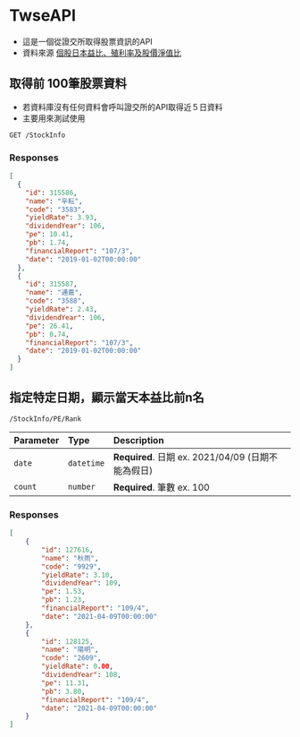 # TwseAPI 
- 這是一個從證交所取得股票資訊的API
- 資料來源 [個股日本益比、殖利率及股價淨值比](https://www.twse.com.tw/zh/page/trading/exchange/BWIBBU_d.html)

## 取得前 100筆股票資料
- 若資料庫沒有任何資料會呼叫證交所的API取得近５日資料
- 主要用來測試使用
```http
GET /StockInfo
```

### Responses
```json
[
  {
    "id": 315586,
    "name": "辛耘",
    "code": "3583",
    "yieldRate": 3.93,
    "dividendYear": 106,
    "pe": 10.41,
    "pb": 1.74,
    "financialReport": "107/3",
    "date": "2019-01-02T00:00:00"
  },
  {
    "id": 315587,
    "name": "通嘉",
    "code": "3588",
    "yieldRate": 2.43,
    "dividendYear": 106,
    "pe": 26.41,
    "pb": 0.74,
    "financialReport": "107/3",
    "date": "2019-01-02T00:00:00"
  }
]
```
## 指定特定日期，顯示當天本益比前n名
```http
/StockInfo/PE/Rank
```
| Parameter | Type | Description |
| :--- | :--- | :--- |
| `date` | `datetime` | **Required**. 日期 ex. 2021/04/09 (日期不能為假日) |
| `count` | `number` | **Required**. 筆數 ex. 100|

### Responses
```json
[
    {
        "id": 127616,
        "name": "秋雨",
        "code": "9929",
        "yieldRate": 3.10,
        "dividendYear": 109,
        "pe": 1.53,
        "pb": 1.23,
        "financialReport": "109/4",
        "date": "2021-04-09T00:00:00"
    },
    {
        "id": 128125,
        "name": "陽明",
        "code": "2609",
        "yieldRate": 0.00,
        "dividendYear": 108,
        "pe": 11.31,
        "pb": 3.80,
        "financialReport": "109/4",
        "date": "2021-04-09T00:00:00"
    }
]
```
